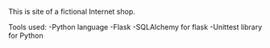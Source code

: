 This is site of a fictional Internet shop.

Tools used:
-Python language
-Flask
-SQLAlchemy for flask
-Unittest library for Python